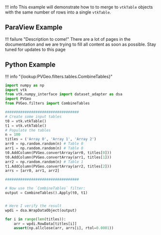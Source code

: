 
!!! info
    This example will demonstrate how to to merge to `vtkTable` objects with the same number of rows into a single `vtkTable`.


## ParaView Example

!!! failure "Description to come!"
    There are a lot of pages in the documentation and we are trying to fill all content as soon as possible. Stay tuned for updates to this page


<!--- TODO --->


## Python Example

!!! info "{lookup:PVGeo.filters.tables.CombineTables}"

```py
import numpy as np
import vtk
from vtk.numpy_interface import dataset_adapter as dsa
import PVGeo
from PVGeo.filters import CombineTables

##################################
# Create some input tables
t0 = vtk.vtkTable()
t1 = vtk.vtkTable()
# Populate the tables
n = 100
titles = ('Array 0', 'Array 1', 'Array 2')
arr0 = np.random.random(n) # Table 0
arr1 = np.random.random(n) # Table 0
t0.AddColumn(PVGeo.convertArray(arr0, titles[0]))
t0.AddColumn(PVGeo.convertArray(arr1, titles[1]))
arr2 = np.random.random(n) # Table 1
t1.AddColumn(PVGeo.convertArray(arr2, titles[2]))
arrs = [arr0, arr1, arr2]

##################################

# Now use the `CombineTables` filter:
output = CombineTables().Apply(t0, t1)


# Here I verify the result
wpdi = dsa.WrapDataObject(output)

for i in range(len(titles)):
    arr = wpdi.RowData[titles[i]]
    assert(np.allclose(arr, arrs[i], rtol=0.0001))
```
